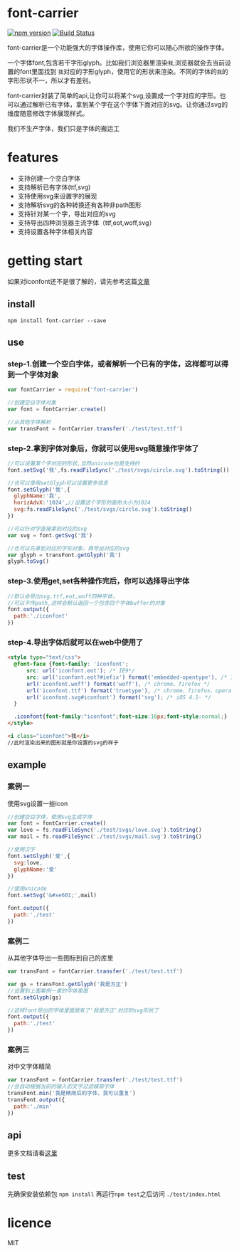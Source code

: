 # font-carrier

[![npm version](https://badge.fury.io/js/font-carrier.svg)](http://badge.fury.io/js/font-carrier) [![Build Status](https://travis-ci.org/purplebamboo/font-carrier.svg?branch=master)](https://travis-ci.org/purplebamboo/font-carrier)

font-carrier是一个功能强大的字体操作库，使用它你可以随心所欲的操作字体。

一个字体font,包含若干字形glyph。比如我们浏览器里渲染`我`,浏览器就会去当前设置的font里面找到 `我`对应的字形glyph，使用它的形状来渲染。不同的字体的`我`的字形形状不一，所以才有差别。

font-carrier封装了简单的api,让你可以将某个svg,设置成一个字对应的字形。也可以通过解析已有字体，拿到某个字在这个字体下面对应的svg。让你通过svg的维度随意修改字体展现样式。

我们不生产字体，我们只是字体的搬运工


# features

* 支持创建一个空白字体
* 支持解析已有字体(ttf,svg)
* 支持使用svg来设置字的展现
* 支持解析svg的各种转换还有各种非path图形
* 支持针对某一个字，导出对应的svg
* 支持导出四种浏览器主流字体（ttf,eot,woff,svg）
* 支持设置各种字体相关内容


# getting start

如果对iconfont还不是很了解的，请先参考这篇[文章](http://purplebamboo.github.io/2014/01/09/iconfont/)

## install


```
npm install font-carrier --save
```


## use

### step-1.创建一个空白字体，或者解析一个已有的字体，这样都可以得到一个字体对象

``` js
var fontCarrier = require('font-carrier')

//创建空白字体对象
var font = fontCarrier.create()

//从其他字体解析
var transFont = fontCarrier.transfer('./test/test.ttf')
```

### step-2.拿到字体对象后，你就可以使用svg随意操作字体了

``` js
//可以设置某个字对应的形状,当然unicode也是支持的
font.setSvg('我',fs.readFileSync('./test/svgs/circle.svg').toString())

//也可以使用setGlyph可以设置更多信息
font.setGlyph('我',{
  glyphName:'我',
  horizAdvX:'1024',//设置这个字形的画布大小为1024
  svg:fs.readFileSync('./test/svgs/circle.svg').toString()
})

//可以针对字直接拿到对应的svg
var svg = font.getSvg('我')

//也可以先拿到对应的字形对象，再导出对应的svg
var glyph = transFont.getGlyph('我')
glyph.toSvg()

```

### step-3.使用get,set各种操作完后，你可以选择导出字体

``` js
//默认会导出svg,ttf,eot,woff四种字体，
//可以不传path,这样会默认返回一个包含四个字体buffer的对象
font.output({
  path:'./iconfont'
})

```

### step-4.导出字体后就可以在web中使用了

``` html
<style type="text/css">
  @font-face {font-family: 'iconfont';
      src: url('iconfont.eot'); /* IE9*/
      src: url('iconfont.eot?#iefix') format('embedded-opentype'), /* IE6-IE8 */
      url('iconfont.woff') format('woff'), /* chrome、firefox */
      url('iconfont.ttf') format('truetype'), /* chrome、firefox、opera、Safari, Android, iOS 4.2+*/
      url('iconfont.svg#iconfont') format('svg'); /* iOS 4.1- */
  }

  .iconfont{font-family:"iconfont";font-size:16px;font-style:normal;}
</style>

<i class="iconfont">我</i>
//此时渲染出来的图形就是你设置的svg的样子

```

## example

### 案例一

使用svg设置一些icon

```js
//创建空白字体，使用svg生成字体
var font = fontCarrier.create()
var love = fs.readFileSync('./test/svgs/love.svg').toString()
var mail = fs.readFileSync('./test/svgs/mail.svg').toString()

//使用汉字
font.setGlyph('爱',{
  svg:love,
  glyphName:'爱'
})

//使用unicode
font.setSvg('&#xe601;',mail)

font.output({
  path:'./test'
})

```


### 案例二

从其他字体导出一些图标到自己的库里

``` js
var transFont = fontCarrier.transfer('./test/test.ttf')

var gs = transFont.getGlyph('我是方正')
//设置到上面案例一里的字体里面
font.setGlyph(gs)

//这样font导出的字体里面就有了'我是方正'对应的svg形状了
font.output({
  path:'./test'
})


```

### 案例三

对中文字体精简

``` js
var transFont = fontCarrier.transfer('./test/test.ttf')
//会自动根据当前的输入的文字过滤精简字体
transFont.min('我是精简后的字体，我可以重复')
transFont.output({
  path:'./min'
})

```


## api

更多文档请看[这里](./doc/api.md)


## test

先确保安装依赖包 `npm install` 再运行`npm test`之后访问 `./test/index.html`


# licence

MIT

